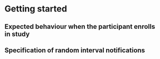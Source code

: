# Getting started

## Expected behaviour when the participant enrolls in study

<Write text>


## Specification of random interval notifications

<Write text>
